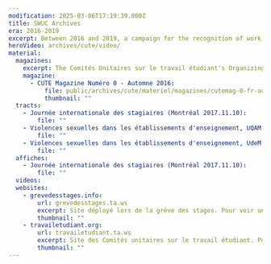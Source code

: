 ```yaml
---
modification: 2025-03-06T17:19:39.000Z
title: SWUC Archives
era: 2016-2019
excerpt: Between 2016 and 2019, a campaign for the recognition of work done in a student environment is led by the CUTE (Comités unitaires sur le travail étudiant).
heroVideo: archives/cute/video/
material:
  magazines:
    excerpt: The Comités Unitaires sur le travail étudiant's Organizing Publication
    magazine:
      - CUTE Magazine Numéro 0 - Automne 2016:
          file: public/archives/cute/materiel/magazines/cutemag-0-fr-automne-2016_september_1st.pdf
          thumbnail: ""
  tracts:
    - Journée internationale des stagiaires (Montréal 2017.11.10):
        file: ""
    - Violences sexuelles dans les établissements d'enseignement, UQAM (Montréal 2017.08.21):
        file: ""
    - Violences sexuelles dans les établissements d'enseignement, UdeM (Montréal 2017.08.21):
        file: ""
  affiches:
    - Journée internationale des stagiaires (Montréal 2017.11.10):
        file: ""
  videos:
  websites:
    - grevedesstages.info:
        url: grevedesstages.ta.ws
        excerpt: Site déployé lors de la grève des stages. Pour voir une version archivée cliquez sur l'image
        thumbnail: ""
    - travailetudiant.org:
        url: travailetudiant.ta.ws
        excerpt: Site des Comités unitaires sur le travail étudiant. Pour voir une version archivée cliquez sur l'image
        thumbnail: ""
---
```

